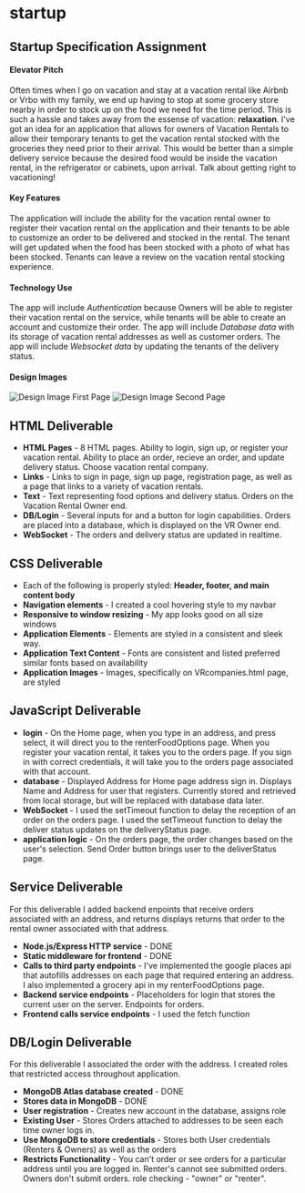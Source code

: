 # startup

## Startup Specification Assignment

#### Elevator Pitch

Often times when I go on vacation and stay at a vacation rental like Airbnb or Vrbo with my family, we end up having to stop at some grocery store nearby in order to stock up on the food we need for the time period.  This is such a hassle and takes away from the essense of vacation: **relaxation**. I've got an idea for an application that allows for owners of Vacation Rentals to allow their temporary tenants to get the vacation rental stocked with the groceries they need prior to their arrival.  This would be better than a simple delivery service because the desired food would be inside the vacation rental, in the refrigerator or cabinets, upon arrival.  Talk about getting right to vacationing!  

#### Key Features

The application will include the ability for the vacation rental owner to register their vacation rental on the application and their tenants to be able to customize an order to be delivered and stocked in the rental.  The tenant will get updated when the food has been stocked with a photo of what has been stocked.  Tenants can leave a review on the vacation rental stocking experience.

#### Technology Use
    
The app will include *Authentication* because Owners will be able to register their vacation rental on the service, while tenants will be able to create an account and customize their order.  The app will include *Database data* with its storage of vacation rental addresses as well as customer orders.  The app will include *Websocket data* by updating the tenants of the delivery status.

#### Design Images

![Design Image First Page](/images/AireStockSketch1.png)
![Design Image Second Page](/images/AireStockSketch2.png)

## HTML Deliverable

- **HTML Pages** - 8 HTML pages. Ability to login, sign up, or register your vacation rental. Ability to place an order, recieve an order, and update delivery status.  Choose vacation rental company.
- **Links** - Links to sign in page, sign up page, registration page, as well as a page that links to a variety of vacation rentals.
- **Text** - Text representing food options and delivery status.  Orders on the Vacation Rental Owner end.
- **DB/Login** - Several inputs for and a button for login capabilities.  Orders are placed into a database, which is displayed on the VR Owner end.
- **WebSocket** - The orders and delivery status are updated in realtime.


## CSS Deliverable

- Each of the following is properly styled: **Header, footer, and main content body**
- **Navigation elements** - I created a cool hovering style to my navbar
- **Responsive to window resizing** - My app looks good on all size windows
- **Application Elements** - Elements are styled in a consistent and sleek way.
- **Application Text Content** - Fonts are consistent and listed preferred similar fonts based on availability
- **Application Images** - Images, specifically on VRcompanies.html page, are styled

## JavaScript Deliverable

- **login** - On the Home page, when you type in an address, and press select, it will direct you to the renterFoodOptions page.  When you register your vacation rental, it takes you to the orders page.  If you sign in with correct credentials, it will take you to the orders page associated with that account.
- **database** - Displayed Address for Home page address sign in.  Displays Name and Address for user that registers.  Currently stored and retrieved from local storage, but will be replaced with database data later.
- **WebSocket** - I used the setTimeout function to delay the reception of an order on the orders page.  I used the setTimeout function to delay the deliver status updates on the deliveryStatus page.
- **application logic** - On the orders page, the order changes based on the user's selection. Send Order button brings user to the deliverStatus page.

## Service Deliverable

For this deliverable I added backend enpoints that receive orders associated with an address, and returns displays returns that order to the rental owner associated with that address.

 - **Node.js/Express HTTP service** - DONE
 - **Static middleware for frontend** - DONE
 - **Calls to third party endpoints** - I've implemented the google places api that autofills addresses on each page that required entering an address.  I also implemented a grocery api in my renterFoodOptions page.
 - **Backend service endpoints** - Placeholders for login that stores the current user on the server.  Endpoints for orders.
 - **Frontend calls service endpoints** - I used the fetch function

 ## DB/Login Deliverable

For this deliverable I associated the order with the address.  I created roles that restricted access throughout application. 

 - **MongoDB Atlas database created** - DONE
 - **Stores data in MongoDB** - DONE
 - **User registration** - Creates new account in the database, assigns role
 - **Existing User** - Stores Orders attached to addresses to be seen each time owner logs in.
 - **Use MongoDB to store credentials** - Stores both User credentials (Renters & Owners) as well as the orders
 - **Restricts Functionality** - You can't order or see orders for a particular address until you are logged in.  Renter's cannot see submitted orders.  Owners don't submit orders.  role checking - "owner" or "renter".